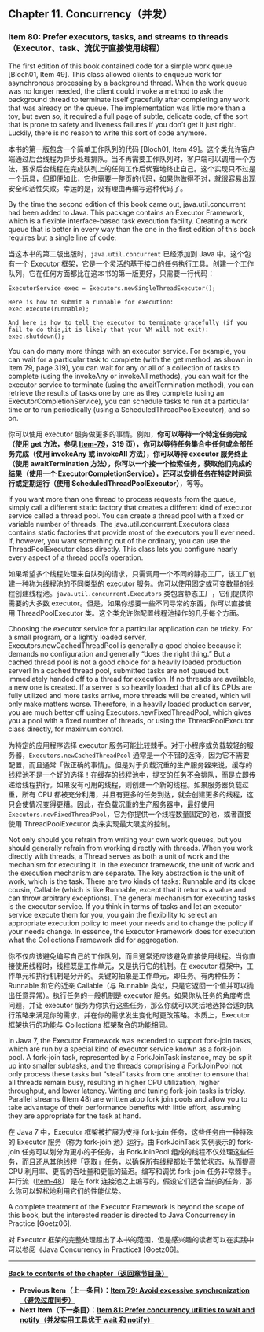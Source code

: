 ## Chapter 11. Concurrency（并发）

### Item 80: Prefer executors, tasks, and streams to threads（Executor、task、流优于直接使用线程）

The first edition of this book contained code for a simple work queue [Bloch01, Item 49]. This class allowed clients to enqueue work for asynchronous processing by a background thread. When the work queue was no longer needed, the client could invoke a method to ask the background thread to terminate itself gracefully after completing any work that was already on the queue. The implementation was little more than a toy, but even so, it required a full page of subtle, delicate code, of the sort that is prone to safety and liveness failures if you don’t get it just right. Luckily, there is no reason to write this sort of code anymore.

本书的第一版包含一个简单工作队列的代码 [Bloch01, Item 49]。这个类允许客户端通过后台线程为异步处理排队。当不再需要工作队列时，客户端可以调用一个方法，要求后台线程在完成队列上的任何工作后优雅地终止自己。这个实现只不过是一个玩具，但即便如此，它也需要一整页的代码，如果你做得不对，就很容易出现安全和活性失败。幸运的是，没有理由再编写这种代码了。

By the time the second edition of this book came out, java.util.concurrent had been added to Java. This package contains an Executor Framework, which is a flexible interface-based task execution facility. Creating a work queue that is better in every way than the one in the first edition of this book requires but a single line of code:

当这本书的第二版出版时，`java.util.concurrent` 已经添加到 Java 中。这个包有一个 Executor 框架，它是一个灵活的基于接口的任务执行工具。创建一个工作队列，它在任何方面都比在这本书的第一版更好，只需要一行代码：

```
ExecutorService exec = Executors.newSingleThreadExecutor();

Here is how to submit a runnable for execution:
exec.execute(runnable);

And here is how to tell the executor to terminate gracefully (if you fail to do this,it is likely that your VM will not exit):
exec.shutdown();
```

You can do many more things with an executor service. For example, you can wait for a particular task to complete (with the get method, as shown in Item 79, page 319), you can wait for any or all of a collection of tasks to complete (using the invokeAny or invokeAll methods), you can wait for the executor service to terminate (using the awaitTermination method), you can retrieve the results of tasks one by one as they complete (using an ExecutorCompletionService), you can schedule tasks to run at a particular time or to run periodically (using a ScheduledThreadPoolExecutor), and so on.

你可以使用 executor 服务做更多的事情。例如，**你可以等待一个特定任务完成（使用 get 方法，参见 [Item-79](/Chapter-11/Chapter-11-Item-79-Avoid-excessive-synchronization.md)，319 页），你可以等待任务集合中任何或全部任务完成（使用 invokeAny 或 invokeAll 方法），你可以等待 executor 服务终止（使用 awaitTermination 方法），你可以一个接一个检索任务，获取他们完成的结果（使用一个 ExecutorCompletionService），还可以安排任务在特定时间运行或定期运行（使用 ScheduledThreadPoolExecutor）**，等等。

If you want more than one thread to process requests from the queue, simply call a different static factory that creates a different kind of executor service called a thread pool. You can create a thread pool with a fixed or variable number of threads. The java.util.concurrent.Executors class contains static factories that provide most of the executors you’ll ever need. If, however, you want something out of the ordinary, you can use the ThreadPoolExecutor class directly. This class lets you configure nearly every aspect of a thread pool’s operation.

如果希望多个线程处理来自队列的请求，只需调用一个不同的静态工厂，该工厂创建一种称为线程池的不同类型的 executor 服务。你可以使用固定或可变数量的线程创建线程池。`java.util.concurrent.Executors` 类包含静态工厂，它们提供你需要的大多数 executor。但是，如果你想要一些不同寻常的东西，你可以直接使用 ThreadPoolExecutor 类。这个类允许你配置线程池操作的几乎每个方面。

Choosing the executor service for a particular application can be tricky. For a small program, or a lightly loaded server, Executors.newCachedThreadPool is generally a good choice because it demands no configuration and generally “does the right thing.” But a cached thread pool is not a good choice for a heavily loaded production server! In a cached thread pool, submitted tasks are not queued but immediately handed off to a thread for execution. If no threads are available, a new one is created. If a server is so heavily loaded that all of its CPUs are fully utilized and more tasks arrive, more threads will be created, which will only make matters worse. Therefore, in a heavily loaded production server, you are much better off using Executors.newFixedThreadPool, which gives you a pool with a fixed number of threads, or using the ThreadPoolExecutor class directly, for maximum control.

为特定的应用程序选择 executor 服务可能比较棘手。对于小程序或负载较轻的服务器，`Executors.newCachedThreadPool` 通常是一个不错的选择，因为它不需要配置，而且通常「做正确的事情」。但是对于负载沉重的生产服务器来说，缓存的线程池不是一个好的选择！在缓存的线程池中，提交的任务不会排队，而是立即传递给线程执行。如果没有可用的线程，则创建一个新的线程。如果服务器负载过重，所有 CPU 都被充分利用，并且有更多的任务到达，就会创建更多的线程，这只会使情况变得更糟。因此，在负载沉重的生产服务器中，最好使用 `Executors.newFixedThreadPool`，它为你提供一个线程数量固定的池，或者直接使用 ThreadPoolExecutor 类来实现最大限度的控制。

Not only should you refrain from writing your own work queues, but you should generally refrain from working directly with threads. When you work directly with threads, a Thread serves as both a unit of work and the mechanism for executing it. In the executor framework, the unit of work and the execution mechanism are separate. The key abstraction is the unit of work, which is the task. There are two kinds of tasks: Runnable and its close cousin, Callable (which is like Runnable, except that it returns a value and can throw arbitrary exceptions). The general mechanism for executing tasks is the executor service. If you think in terms of tasks and let an executor service execute them for you, you gain the flexibility to select an appropriate execution policy to meet your needs and to change the policy if your needs change. In essence, the Executor Framework does for execution what the Collections Framework did for aggregation.

你不仅应该避免编写自己的工作队列，而且通常还应该避免直接使用线程。当你直接使用线程时，线程既是工作单元，又是执行它的机制。在 executor 框架中，工作单元和执行机制是分开的。关键的抽象是工作单元，即任务。有两种任务：Runnable 和它的近亲 Callable（与 Runnable 类似，只是它返回一个值并可以抛出任意异常）。执行任务的一般机制是 executor 服务。如果你从任务的角度考虑问题，并让 executor 服务为你执行这些任务，那么你就可以灵活地选择合适的执行策略来满足你的需求，并在你的需求发生变化时更改策略。本质上，Executor 框架执行的功能与 Collections 框架聚合的功能相同。

In Java 7, the Executor Framework was extended to support fork-join tasks, which are run by a special kind of executor service known as a fork-join pool. A fork-join task, represented by a ForkJoinTask instance, may be split up into smaller subtasks, and the threads comprising a ForkJoinPool not only process these tasks but “steal” tasks from one another to ensure that all threads remain busy, resulting in higher CPU utilization, higher throughput, and lower latency. Writing and tuning fork-join tasks is tricky. Parallel streams (Item 48) are written atop fork join pools and allow you to take advantage of their performance benefits with little effort, assuming they are appropriate for the task at hand.

在 Java 7 中，Executor 框架被扩展为支持 fork-join 任务，这些任务由一种特殊的 Executor 服务（称为 fork-join 池）运行。由 ForkJoinTask 实例表示的 fork-join 任务可以划分为更小的子任务，由 ForkJoinPool 组成的线程不仅处理这些任务，而且还从其他线程「窃取」任务，以确保所有线程都处于繁忙状态，从而提高 CPU 利用率、更高的吞吐量和更低的延迟。编写和调优 fork-join 任务非常棘手。并行流（[Item-48](/Chapter-7/Chapter-7-Item-48-Use-caution-when-making-streams-parallel.md)）
是在 fork 连接池之上编写的，假设它们适合当前的任务，那么你可以轻松地利用它们的性能优势。

A complete treatment of the Executor Framework is beyond the scope of this book, but the interested reader is directed to Java Concurrency in Practice [Goetz06].

对 Executor 框架的完整处理超出了本书的范围，但是感兴趣的读者可以在实践中可以参阅《Java Concurrency in Practice》 [Goetz06]。

---
**[Back to contents of the chapter（返回章节目录）](/Chapter-11/Chapter-11-Introduction.md)**
- **Previous Item（上一条目）：[Item 79: Avoid excessive synchronization（避免过度同步）](/Chapter-11/Chapter-11-Item-79-Avoid-excessive-synchronization.md)**
- **Next Item（下一条目）：[Item 81: Prefer concurrency utilities to wait and notify（并发实用工具优于 wait 和 notify）](/Chapter-11/Chapter-11-Item-81-Prefer-concurrency-utilities-to-wait-and-notify.md)**
